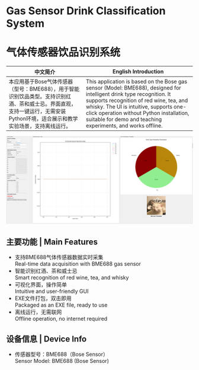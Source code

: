 # Gas Sensor Drink Classification System  
# 气体传感器饮品识别系统

| 中文简介 | English Introduction |
|---------|---------------------|
| 本应用基于Bose气体传感器（型号：BME688），用于智能识别饮品类型。支持识别红酒、茶和威士忌。界面直观，支持一键运行，无需安装Python环境，适合展示和教学实验场景，支持离线运行。 | This application is based on the Bose gas sensor (Model: BME688), designed for intelligent drink type recognition. It supports recognition of red wine, tea, and whisky. The UI is intuitive, supports one-click operation without Python installation, suitable for demo and teaching experiments, and works offline. |

![演示截图](APPEX.png)


## 主要功能 | Main Features

- 支持BME688气体传感器数据实时采集  
  Real-time data acquisition with BME688 gas sensor  
- 智能识别红酒、茶和威士忌  
  Smart recognition of red wine, tea, and whisky  
- 可视化界面，操作简单  
  Intuitive and user-friendly GUI  
- EXE文件打包，双击即用  
  Packaged as an EXE file, ready to use  
- 离线运行，无需联网  
  Offline operation, no internet required  

## 设备信息 | Device Info

- 传感器型号：BME688（Bose Sensor）  
  Sensor Model: BME688 (Bose Sensor)  

